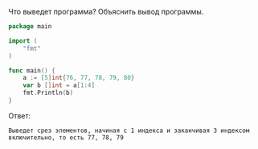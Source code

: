 Что выведет программа? Объяснить вывод программы.

```go
package main

import (
    "fmt"
)

func main() {
    a := [5]int{76, 77, 78, 79, 80}
    var b []int = a[1:4]
    fmt.Println(b)
}
```

Ответ:
```
Выведет срез элементов, начиная с 1 индекса и заканчивая 3 индексом включительно, то есть 77, 78, 79

```